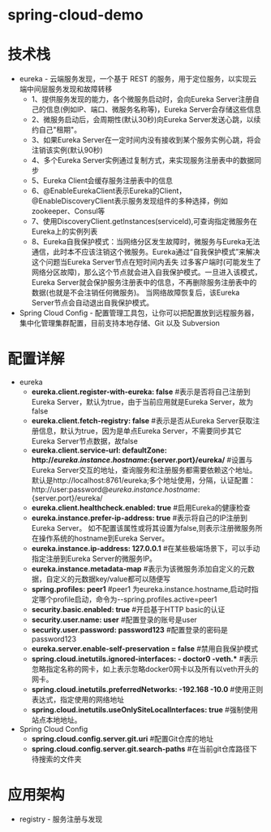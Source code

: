 # spring-cloud-demo

# 技术栈
  * eureka - 云端服务发现，一个基于 REST 的服务，用于定位服务，以实现云端中间层服务发现和故障转移
       * 1、提供服务发现的能力，各个微服务启动时，会向Eureka Server注册自己的信息(例如IP、端口、微服务名称等)，Eureka Server会存储这些信息
       * 2、微服务启动后，会周期性(默认30秒)向Eureka Server发送心跳，以续约自己"租期"。
       * 3、如果Eureka Server在一定时间内没有接收到某个服务实例心跳，将会注销该实例(默认90秒)
       * 4、多个Eureka Server实例通过复制方式，来实现服务注册表中的数据同步
       * 5、Eureka Client会缓存服务注册表中的信息
       * 6、@EnableEurekaClient表示Eureka的Client，@EnableDiscoveryClient表示服务发现组件的多种选择，例如zookeeper、Consul等
       * 7、使用DiscoveryClient.getInstances(serviceId),可查询指定微服务在Eureka上的实例列表
       * 8、Eureka自我保护模式：当网络分区发生故障时，微服务与Eureka无法通信，此时本不应该注销这个微服务。Eureka通过“自我保护模式”来解决这个问题当Eureka Server节点在短时间内丢失
            过多客户端时(可能发生了网络分区故障)，那么这个节点就会进入自我保护模式。一旦进入该模式，Eureka Server就会保护服务注册表中的信息，不再删除服务注册表中的数据(也就是不会注销任何微服务)。
            当网络故障恢复后，该Eureka Server节点会自动退出自我保护模式。
  * Spring Cloud Config - 配置管理工具包，让你可以把配置放到远程服务器，集中化管理集群配置，目前支持本地存储、Git 以及 Subversion
        
# 配置详解
  * eureka
     * __eureka.client.register-with-eureka: false__    #表示是否将自己注册到Eureka Server，默认为true，由于当前应用就是Eureka Server，故为false
     * __eureka.client.fetch-registry: false__    #表示是否从Eureka Server获取注册信息，默认为true，因为是单点Eureka Server，不需要同步其它Eureka Server节点数据，故false
     * __eureka.client.service-url: 
            defaultZone: http://${eureka.instance.hostname}:${server.port}/eureka/__    #设置与Eureka Server交互的地址，查询服务和注册服务都需要依赖这个地址。默认是http://localhost:8761/eureka;多个地址使用，分隔，认证配置：http://user:password@${eureka.instance.hostname}:${server.port}/eureka/
     * __eureka.client.healthcheck.enabled: true__      #启用Eureka的健康检查
     * __eureka.instance.prefer-ip-address: true__      #表示将自己的IP注册到Eureka Server。 如不配置该属性或将其设置为false,则表示注册微服务所在操作系统的hostname到Eureka Server。           
     * __eureka.instance.ip-address: 127.0.0.1__        #在某些极端场景下，可以手动指定注册到Eureka Server的微服务IP。
     * __eureka.instance.metadata-map__    #表示为该微服务添加自定义的元数据，自定义的元数据key/value都可以随便写
     * __spring.profiles: peer1__     #peer1 为eureka.instance.hostname,启动时指定哪个profile启动，命令为--spring.profiles.active=peer1
     * __security.basic.enabled: true__      #开启基于HTTP basic的认证
     * __security.user.name: user__     #配置登录的账号是user
     * __security.user.password: password123__      #配置登录的密码是password123
     * __eureka.server.enable-self-preservation = false__        #禁用自我保护模式
     * __spring.cloud.inetutils.ignored-interfaces: - doctor0 -veth.*__      #表示忽略指定名称的网卡，如上表示忽略docker0网卡以及所有以veth开头的网卡。
     * __spring.cloud.inetutils.preferredNetworks: -192.168  -10.0__        #使用正则表达式，指定使用的网络地址
     * __spring.cloud.inetutils.useOnlySiteLocalInterfaces: true__        #强制使用站点本地地址。
  * Spring Cloud Config
     * __spring.cloud.config.server.git.uri__        #配置Git仓库的地址
     * __spring.cloud.config.server.git.search-paths__         #在当前git仓库路径下待搜索的文件夹
     
     
     
     
                
# 应用架构
  * registry - 服务注册与发现